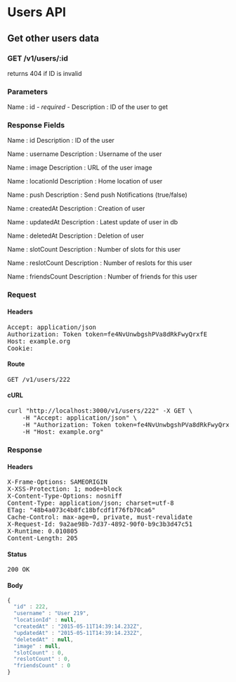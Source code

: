 # Users API

## Get other users data

### GET /v1/users/:id

returns 404 if ID is invalid



### Parameters

Name : id *- required -*
Description : ID of the user to get


### Response Fields

Name : id
Description : ID of the user

Name : username
Description : Username of the user

Name : image
Description : URL of the user image

Name : locationId
Description : Home location of user

Name : push
Description : Send push Notifications (true/false)

Name : createdAt
Description : Creation of user

Name : updatedAt
Description : Latest update of user in db

Name : deletedAt
Description : Deletion of user

Name : slotCount
Description : Number of slots for this user

Name : reslotCount
Description : Number of reslots for this user

Name : friendsCount
Description : Number of friends for this user

### Request

#### Headers

<pre>Accept: application/json
Authorization: Token token=fe4NvUnwbgshPVa8dRkFwyQrxfE
Host: example.org
Cookie: </pre>

#### Route

<pre>GET /v1/users/222</pre>

#### cURL

<pre class="request">curl &quot;http://localhost:3000/v1/users/222&quot; -X GET \
	-H &quot;Accept: application/json&quot; \
	-H &quot;Authorization: Token token=fe4NvUnwbgshPVa8dRkFwyQrxfE&quot; \
	-H &quot;Host: example.org&quot;</pre>

### Response

#### Headers

<pre>X-Frame-Options: SAMEORIGIN
X-XSS-Protection: 1; mode=block
X-Content-Type-Options: nosniff
Content-Type: application/json; charset=utf-8
ETag: &quot;48b4a073c4b8fc18bfcdf1f76fb70ca6&quot;
Cache-Control: max-age=0, private, must-revalidate
X-Request-Id: 9a2ae98b-7d37-4892-90f0-b9c3b3d47c51
X-Runtime: 0.010805
Content-Length: 205</pre>

#### Status

<pre>200 OK</pre>

#### Body

```javascript
{
  "id" : 222,
  "username" : "User 219",
  "locationId" : null,
  "createdAt" : "2015-05-11T14:39:14.232Z",
  "updatedAt" : "2015-05-11T14:39:14.232Z",
  "deletedAt" : null,
  "image" : null,
  "slotCount" : 0,
  "reslotCount" : 0,
  "friendsCount" : 0
}
```
